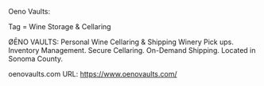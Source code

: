 Oeno Vaults:

Tag = Wine Storage & Cellaring

ØĒNO VAULTS: Personal Wine Cellaring & Shipping
Winery Pick ups. Inventory Management. Secure Cellaring. On-Demand Shipping. 
Located in Sonoma County. 
    

oenovaults.com
    URL: https://www.oenovaults.com/